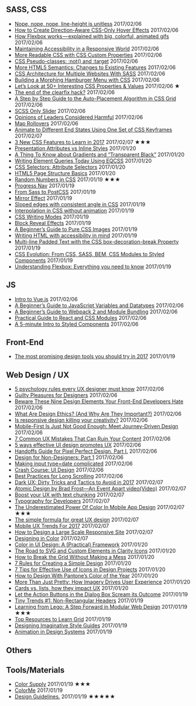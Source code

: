 ## SASS, CSS
 - [Nope, nope, nope, line-height is unitless](http://allthingssmitty.com/2017/01/30/nope-nope-nope-line-height-is-unitless/) 2017/02/06
 - [How to Create Direction-Aware CSS-Only Hover Effects](http://codepen.io/gabriellewee/post/how-to-create-direction-aware-css-only-hover-effects) 2017/02/06
 - [How Flexbox works — explained with big, colorful, animated gifs](https://medium.freecodecamp.com/an-animated-guide-to-flexbox-d280cf6afc35#.az2figkz3) 2017/02/06
 - [Maintaining Accessibility in a Responsive World](https://www.filamentgroup.com/lab/accessible-responsive.html) 2017/02/06
 - [More Readable CSS with CSS Custom Properties](https://sgom.es/posts/2017-02-03-more-readable-css-with-css-custom-properties/) 2017/02/06
 - [CSS Pseudo-classes: :not() and :target](https://www.sitepoint.com/css-selectors-not-target/) 2017/02/06
 - [More HTML5 Semantics: Changes to Existing Features](https://www.sitepoint.com/more-html5-semantics-changes-to-existing-features/) 2017/02/06
 - [CSS Architecture for Multiple Websites With SASS](https://medium.com/@elad/css-architecture-for-multiple-websites-with-sass-7e923fc53f7a#.i224gob9n) 2017/02/06
 - [Building a Morphing Hamburger Menu with CSS](https://scotch.io/tutorials/building-a-morphing-hamburger-menu-with-css) 2017/02/06
 - [Let’s Look at 50+ Interesting CSS Properties & Values](https://css-tricks.com/lets-look-50-interesting-css-properties-values/) 2017/02/06 ★
 - [The end of the clearfix hack?](https://www.rachelandrew.co.uk/archives/2017/01/24/the-end-of-the-clearfix-hack/) 2017/02/06
 - [A Step by Step Guide to the Auto-Placement Algorithm in CSS Grid](https://www.sitepoint.com/a-step-by-step-guide-to-the-auto-placement-algorithm-in-css-grid/) 2017/02/06
 - [SCSS Only Slider](http://significa.pt/labs/css-only-slider/) 2017/02/06
 - [Opinions of Leaders Considered Harmful](http://cssmojo.com/opinions_of_leaders_considered_harmful/) 2017/02/06
 - [Map Rollovers](http://mediatemple.net/blog/tips/map-rollovers/) 2017/02/06
 - [Animate to Different End States Using One Set of CSS Keyframes](https://css-tricks.com/animate-different-end-states-using-one-set-css-keyframes/) 2017/02/07
 - [3 New CSS Features to Learn in 2017](https://bitsofco.de/3-new-css-features-to-learn-in-2017/) 2017/02/07 ★★★
 - [Presentation Attributes vs Inline Styles](https://css-tricks.com/presentation-attributes-vs-inline-styles/) 2017/01/20
 - [A Thing To Know about Gradients and “Transparent Black”](https://css-tricks.com/thing-know-gradients-transparent-black/) 2017/01/20
 - [Writing Element Queries Today Using EQCSS](https://www.sitepoint.com/eqcss-a-javascript-plugin-to-write-element-queries/) 2017/01/20
 - [CSS Selectors: Attribute Selectors](https://www.sitepoint.com/css-selectors-attribute-selectors/) 2017/01/20
 - [HTML5 Page Structure Basics](https://www.sitepoint.com/defining-the-sample-sites-page-structure/) 2017/01/20
 - [Random Numbers in CSS](https://css-tricks.com/random-numbers-css/) 2017/01/19 ★★★
 - [Progress Nav](http://lab.hakim.se/progress-nav/) 2017/01/19
 - [From Sass to PostCSS](https://tylergaw.com/articles/sass-to-postcss) 2017/01/19
 - [Mirror Effect](https://tympanus.net/codrops/2017/01/04/mirror-effect/) 2017/01/19
 - [Sloped edges with consistent angle in CSS](https://kilianvalkhof.com/2017/design/sloped-edges-with-consistent-angle-in-css/) 2017/01/19
 - [Interpolation in CSS without animation](https://madebymike.com.au//writing/interpolation-without-animation/) 2017/01/19
 - [CSS Writing Modes](https://24ways.org/2016/css-writing-modes/) 2017/01/19
 - [Block Reveal Effects](https://tympanus.net/codrops/2016/12/21/block-reveal-effects/) 2017/01/19
 - [A Beginner’s Guide to Pure CSS Images](https://medium.com/dailycssimages/a-beginners-guide-to-pure-css-images-ef9a5d069dd2#.pzq208hxc) 2017/01/19
 - [Writing HTML with accessibility in mind](https://medium.com/@matuzo/writing-html-with-accessibility-in-mind-a62026493412#.fatc6iwx5) 2017/01/19
 - [Multi-line Padded Text with the CSS box-decoration-break Property](http://callmenick.com/post/multi-line-padded-text-css-box-decoration-break) 2017/01/19
 - [CSS Evolution: From CSS, SASS, BEM, CSS Modules to Styled Components](https://m.alphasights.com/css-evolution-from-css-sass-bem-css-modules-to-styled-components-d4c1da3a659b#.7z57pox8u) 2017/01/19
 - [Understanding Flexbox: Everything you need to know](https://medium.freecodecamp.com/understanding-flexbox-everything-you-need-to-know-b4013d4dc9af#.qtcrzlijy) 2017/01/19

## JS
 - [Intro to Vue.js](https://css-tricks.com/intro-to-vue-1-rendering-directives-events/) 2017/02/06
 - [A Beginner’s Guide to JavaScript Variables and Datatypes](https://www.sitepoint.com/beginners-guide-javascript-variables-and-datatypes/) 2017/02/06
 - [A Beginner’s Guide to Webpack 2 and Module Bundling](https://www.sitepoint.com/beginners-guide-to-webpack-2-and-module-bundling/) 2017/02/06
 - [Practical Guide to React and CSS Modules](https://www.triplet.fi/blog/practical-guide-to-react-and-css-modules/) 2017/02/06
 - [A 5-minute Intro to Styled Components](https://medium.freecodecamp.com/a-5-minute-intro-to-styled-components-41f40eb7cd55#.pfafyzrfn) 2017/02/06


## Front-End
 - [The most promising design tools you should try in 2017](https://blog.prototypr.io/the-most-promising-design-tools-you-should-try-in-2017-2e5d34b16261#.ngvqjsv57) 2017/01/19


## Web Design / UX
 - [5 psychology rules every UX designer must know](http://www.webdesignerdepot.com/2017/02/5-psychology-rules-every-ux-designer-must-know/) 2017/02/06
 - [Guilty Pleasures for Designers](https://medium.com/ux-power-tools/guilty-pleasures-for-designers-b34f2a3f604a?ref=webdesignernews.com#.him2sduev) 2017/02/06
 - [Beware These Nine Design Elements Your Front-End Developers Hate](https://www.lullabot.com/articles/nine-design-elements-frontend-developers-hate) 2017/02/06
 - [What Are Design Ethics? (And Why Are They Important?)](https://designshack.net/articles/business-articles/what-are-design-ethics-and-why-are-they-important/) 2017/02/06
 - [Is responsive design killing your creativity?](http://www.webdesignerdepot.com/2017/02/is-responsive-design-killing-your-creativity/) 2017/02/06
 - [Mobile-First Is Just Not Good Enough: Meet Journey-Driven Design](https://www.smashingmagazine.com/2017/02/mobile-first-is-just-not-good-enough-meet-journey-driven-design/) 2017/02/06
 - [7 Common UX Mistakes That Can Ruin Your Content](https://designshack.net/articles/ux-design/7-common-ux-mistakes/) 2017/02/06
 - [5 ways effective UI design promotes UX](http://www.webdesignerdepot.com/2017/01/5-ways-effective-ui-design-promotes-ux/) 2017/02/06
 - [Handoffs Guide for Pixel Perfect Design. Part I.](https://medium.com/pixelpoint/handoffs-guide-for-pixel-perfect-design-part-i-8bbd95d8ffcd#.p9je13co6) 2017/02/06
 - [Design for Non-Designers: Part 1](https://medium.com/@limedaring/design-for-non-designers-part-1-6559ed93ff91#.dz0a8ascs) 2017/02/06
 - [Making input type=date complicated](https://medium.com/samsung-internet-dev/making-input-type-date-complicated-a544fd27c45a#.734ocds6q) 2017/02/06
 - [Crash Course: UI Design](https://medium.com/hh-design/crash-course-ui-design-25d13ff60962#.65j97j3gw) 2017/02/06
 - [Best Practices for Long Scrolling](https://uxplanet.org/best-practices-for-long-scrolling-256ffbd7aa12?ref=webdesignernews.com#.bv69zu5ov) 2017/02/06
 - [Dark UX: Dirty Tricks and Tactics to Avoid in 2017](https://www.sitepoint.com/dark-ux-dirty-tricks-and-tactics-to-avoid-in-2017/) 2017/02/07
 - [Atomic Design by Brad Frost—An Event Apart video(Video)](https://aneventapart.com/news/post/atomic-design-by-brad-frostan-event-apart-video) 2017/02/07 
 - [Boost your UX with text chunking](http://www.webdesignerdepot.com/2017/02/boost-your-ux-with-text-chunking/) 2017/02/07
 - [Typography for Developers](https://csswizardry.com/2017/02/typography-for-developers/) 2017/02/07
 - [The Underestimated Power Of Color In Mobile App Design](https://www.smashingmagazine.com/2017/01/underestimated-power-color-mobile-app-design/) 2017/02/07 ★★★
 - [The simple formula for great UX design](http://www.webdesignerdepot.com/2017/01/the-simple-formula-for-great-ux-design/) 2017/02/07
 - [Mobile UX Trends For 2017](http://usabilitygeek.com/mobile-ux-trends-2017/) 2017/02/07
 - [How to Design a Large Scale Responsive Site](http://www.uxbooth.com/articles/how-to-design-a-large-scale-responsive-site/) 2017/02/07
 - [Designing in Color](https://blog.marvelapp.com/designing-in-color/) 2017/02/07
 - [Color in UI Design: A (Practical) Framework](https://medium.com/@erikdkennedy/color-in-ui-design-a-practical-framework-e18cacd97f9e#.7can49ka9) 2017/01/20
 - [The Road to SVG and Custom Elements in Clarity Icons](https://medium.com/claritydesignsystem/the-road-to-svg-and-custom-elements-in-clarity-icons-1d691c6cc91#.t4ooztrcm) 2017/01/20
 - [How to Break the Grid Without Making a Mess](https://designshack.net/articles/layouts/how-to-break-the-grid/) 2017/01/20
 - [7 Rules for Creating a Simple Design](https://designshack.net/articles/graphics/7-simple-design-rules/) 2017/01/20
 - [7 Tips for Effective Use of Icons in Design Projects](https://designshack.net/articles/graphics/effective-icon-design/) 2017/01/20
 - [How to Design With Pantone’s Color of the Year](https://designshack.net/articles/graphics/greenery-pantone-color/) 2017/01/20
 - [More Than Just Pretty: How Imagery Drives User Experience](https://www.smashingmagazine.com/2017/01/more-than-just-pretty-how-imagery-drives-user-experience/) 2017/01/20
 - [Cards vs. lists, how they impact UX](http://www.webdesignerdepot.com/2017/01/cards-vs-lists-how-they-impact-ux/) 2017/01/20
 - [Let the Action Buttons in the Dialog Box Scream its Outcome](https://hackernoon.com/let-the-action-buttons-in-the-dialog-box-scream-its-outcome-b319c5efc698#.bq6gollmj) 2017/01/19
 - [Tiny Trends #1: Non-Rectangular Headers](https://medium.com/ux-power-tools/tiny-trends-1-non-rectangular-headers-e8d2d4ee578f#.2p96rey7a) 2017/01/19
 - [Learning from Lego: A Step Forward in Modular Web Design](http://alistapart.com/article/learning-from-lego-a-step-forward-in-modular-web-design) 2017/01/19 ★★★
 - [Top Resources to Learn Grid](https://github.com/ptcrt/learn-grid) 2017/01/19
 - [Designing Imaginative Style Guides](https://24ways.org/2016/designing-imaginative-style-guides/) 2017/01/19
 - [Animation in Design Systems](https://24ways.org/2016/animation-in-design-systems/) 2017/01/19

## Others


## Tools/Materials
 - [Color Supply](http://colorsupplyyy.com/app/) 2017/01/19 ★★★
 - [ColorMe](https://colorme.io/) 2017/01/19
 - [Design Guidelines.](http://designguidelines.co) 2017/01/19 ★★★★★
